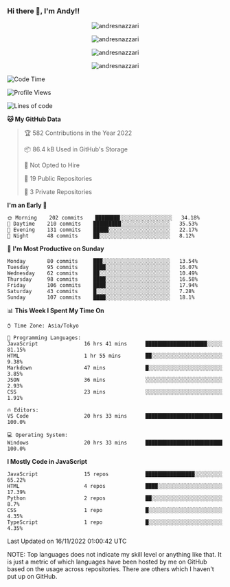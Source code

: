 ### Hi there 👋, I'm Andy!!

<p align="center" >
  <img src="https://github-profile-trophy.vercel.app/?username=AndresNazzari&theme=dracula&column=-1" alt="andresnazzari"/>
</p>

<p align="center">
  <img  src="https://github-readme-stats.vercel.app/api?username=AndresNazzari&count_private=true&show_icons=true&theme=dracula" alt="andresnazzari"/>
</p>
<p align="center">
  <img  src="https://github-readme-stats.vercel.app/api/top-langs/?username=AndresNazzari&layout=compact" alt="andresnazzari"/>
</p>
<p align="center" >
  <img src="https://github-readme-stats.vercel.app/api/wakatime?username=AndresNazzari" alt="andresnazzari"/>
</p>

<!--START_SECTION:waka-->
![Code Time](http://img.shields.io/badge/Code%20Time-271%20hrs%2022%20mins-blue)

![Profile Views](http://img.shields.io/badge/Profile%20Views-0-blue)

![Lines of code](https://img.shields.io/badge/From%20Hello%20World%20I%27ve%20Written-343%20Thousand%20lines%20of%20code-blue)

**🐱 My GitHub Data** 

> 🏆 582 Contributions in the Year 2022
 > 
> 📦 86.4 kB Used in GitHub's Storage 
 > 
> 🚫 Not Opted to Hire
 > 
> 📜 19 Public Repositories 
 > 
> 🔑 3 Private Repositories  
 > 
**I'm an Early 🐤** 

```text
🌞 Morning    202 commits    ████████░░░░░░░░░░░░░░░░░   34.18% 
🌆 Daytime    210 commits    █████████░░░░░░░░░░░░░░░░   35.53% 
🌃 Evening    131 commits    █████░░░░░░░░░░░░░░░░░░░░   22.17% 
🌙 Night      48 commits     ██░░░░░░░░░░░░░░░░░░░░░░░   8.12%

```
📅 **I'm Most Productive on Sunday** 

```text
Monday       80 commits     ███░░░░░░░░░░░░░░░░░░░░░░   13.54% 
Tuesday      95 commits     ████░░░░░░░░░░░░░░░░░░░░░   16.07% 
Wednesday    62 commits     ██░░░░░░░░░░░░░░░░░░░░░░░   10.49% 
Thursday     98 commits     ████░░░░░░░░░░░░░░░░░░░░░   16.58% 
Friday       106 commits    ████░░░░░░░░░░░░░░░░░░░░░   17.94% 
Saturday     43 commits     █░░░░░░░░░░░░░░░░░░░░░░░░   7.28% 
Sunday       107 commits    ████░░░░░░░░░░░░░░░░░░░░░   18.1%

```


📊 **This Week I Spent My Time On** 

```text
⌚︎ Time Zone: Asia/Tokyo

💬 Programming Languages: 
JavaScript               16 hrs 41 mins      ████████████████████░░░░░   81.15% 
HTML                     1 hr 55 mins        ██░░░░░░░░░░░░░░░░░░░░░░░   9.38% 
Markdown                 47 mins             █░░░░░░░░░░░░░░░░░░░░░░░░   3.85% 
JSON                     36 mins             ░░░░░░░░░░░░░░░░░░░░░░░░░   2.93% 
CSS                      23 mins             ░░░░░░░░░░░░░░░░░░░░░░░░░   1.91%

🔥 Editors: 
VS Code                  20 hrs 33 mins      █████████████████████████   100.0%

💻 Operating System: 
Windows                  20 hrs 33 mins      █████████████████████████   100.0%

```

**I Mostly Code in JavaScript** 

```text
JavaScript               15 repos            ████████████████░░░░░░░░░   65.22% 
HTML                     4 repos             ████░░░░░░░░░░░░░░░░░░░░░   17.39% 
Python                   2 repos             ██░░░░░░░░░░░░░░░░░░░░░░░   8.7% 
CSS                      1 repo              █░░░░░░░░░░░░░░░░░░░░░░░░   4.35% 
TypeScript               1 repo              █░░░░░░░░░░░░░░░░░░░░░░░░   4.35%

```



 Last Updated on 16/11/2022 01:00:42 UTC
<!--END_SECTION:waka-->

NOTE: Top languages does not indicate my skill level or anything like that. It is just a metric of which languages have been hosted by me on GitHub based on the usage across repositories. There are others which I haven't put up on GitHub.

<!-- Here are some ideas to get you started:

-   🔭 I’m currently working on ...
-   🌱 I’m currently learning ...
-   👯 I’m looking to collaborate on ...
-   🤔 I’m looking for help with ...
-   💬 Ask me about ...
-   📫 How to reach me: ...
-   😄 Pronouns: ...
-   ⚡ Fun fact: ... -->
